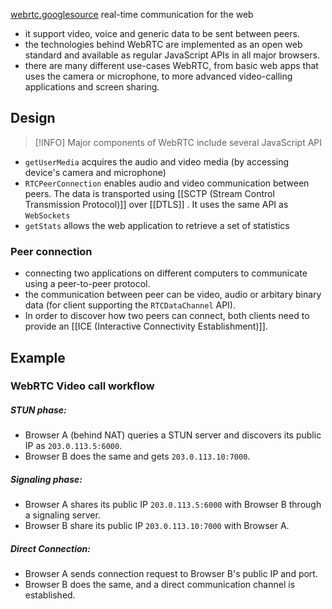 [webrtc.googlesource](https://webrtc.googlesource.com/src)
real-time communication for the web
- it support video, voice and generic data to be sent between peers.
- the technologies behind WebRTC are implemented as an open web standard and available as regular JavaScript APIs in all major browsers.
- there are many different use-cases WebRTC, from basic web apps that uses the camera or microphone, to more advanced video-calling applications and screen sharing.

## Design

> [!INFO] Major components of WebRTC include several JavaScript API
- `getUserMedia` acquires the audio and video media (by accessing device's camera and microphone)
- `RTCPeerConnection` enables audio and video communication between peers. The data is transported using [[SCTP (Stream Control Transmission Protocol)]] over [[DTLS]] . It uses the same API as `WebSockets`
- `getStats` allows the web application to retrieve a set of statistics

### Peer connection
- connecting two applications on different computers to communicate using a peer-to-peer protocol.
- the communication between peer can be video, audio or arbitary binary data (for client supporting the `RTCDataChannel` API).
- In order to discover how two peers can connect, both clients need to provide an [[ICE (Interactive Connectivity Establishment)]]. 

## Example
### WebRTC Video call workflow
##### STUN phase:
- Browser A (behind NAT) queries a STUN server and discovers its public IP as `203.0.113.5:6000`.
- Browser B does the same and gets `203.0.113.10:7000`.
##### Signaling phase:
- Browser A shares its public IP `203.0.113.5:6000` with Browser B through a signaling server.
- Browser B share its public IP `203.0.113.10:7000` with Browser A.
##### Direct Connection:
- Browser A sends connection request to Browser B's public IP and port.
- Browser B does the same, and a direct communication channel is established.